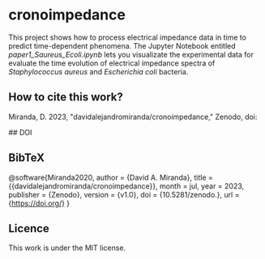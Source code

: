 # cronoimpedance

This project shows how to process electrical impedance data in time to predict time-dependent phenomena. The Jupyter Notebook entitled *paper1_Saureus_Ecoli.ipynb* lets you visualizate the experimental data for evaluate the time evolution of electrical impedance spectra of *Staphylococcus aureus* and *Escherichia coli* bacteria.

## How to cite this work?

Miranda, D. 2023, "davidalejandromiranda/cronoimpedance," Zenodo, doi:

## DOI

## BibTeX

@software{Miranda2020,
  author       = {David A. Miranda},
  title        = {{davidalejandromiranda/cronoimpedance}},
  month        = jul,
  year         = 2023,
  publisher    = {Zenodo},
  version      = {v1.0},
  doi          = {10.5281/zenodo.},
  url          = {https://doi.org/}
}

## Licence

This work is under the MIT license.